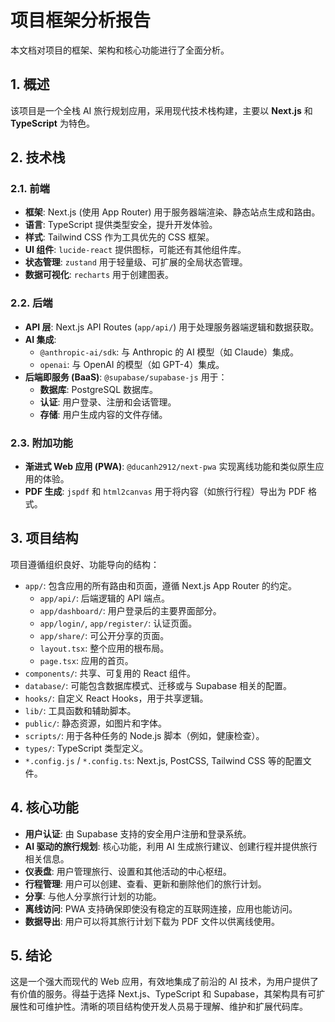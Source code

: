 # 项目框架分析报告

本文档对项目的框架、架构和核心功能进行了全面分析。

## 1. 概述

该项目是一个全栈 AI 旅行规划应用，采用现代技术栈构建，主要以 **Next.js** 和 **TypeScript** 为特色。

## 2. 技术栈

### 2.1. 前端
*   **框架**: Next.js (使用 App Router) 用于服务器端渲染、静态站点生成和路由。
*   **语言**: TypeScript 提供类型安全，提升开发体验。
*   **样式**: Tailwind CSS 作为工具优先的 CSS 框架。
*   **UI 组件**: `lucide-react` 提供图标，可能还有其他组件库。
*   **状态管理**: `zustand` 用于轻量级、可扩展的全局状态管理。
*   **数据可视化**: `recharts` 用于创建图表。

### 2.2. 后端
*   **API 层**: Next.js API Routes (`app/api/`) 用于处理服务器端逻辑和数据获取。
*   **AI 集成**:
    *   `@anthropic-ai/sdk`: 与 Anthropic 的 AI 模型（如 Claude）集成。
    *   `openai`: 与 OpenAI 的模型（如 GPT-4）集成。
*   **后端即服务 (BaaS)**: `@supabase/supabase-js` 用于：
    *   **数据库**: PostgreSQL 数据库。
    *   **认证**: 用户登录、注册和会话管理。
    *   **存储**: 用户生成内容的文件存储。

### 2.3. 附加功能
*   **渐进式 Web 应用 (PWA)**: `@ducanh2912/next-pwa` 实现离线功能和类似原生应用的体验。
*   **PDF 生成**: `jspdf` 和 `html2canvas` 用于将内容（如旅行行程）导出为 PDF 格式。

## 3. 项目结构

项目遵循组织良好、功能导向的结构：

*   `app/`: 包含应用的所有路由和页面，遵循 Next.js App Router 的约定。
    *   `app/api/`: 后端逻辑的 API 端点。
    *   `app/dashboard/`: 用户登录后的主要界面部分。
    *   `app/login/`, `app/register/`: 认证页面。
    *   `app/share/`: 可公开分享的页面。
    *   `layout.tsx`: 整个应用的根布局。
    *   `page.tsx`: 应用的首页。
*   `components/`: 共享、可复用的 React 组件。
*   `database/`: 可能包含数据库模式、迁移或与 Supabase 相关的配置。
*   `hooks/`: 自定义 React Hooks，用于共享逻辑。
*   `lib/`: 工具函数和辅助脚本。
*   `public/`: 静态资源，如图片和字体。
*   `scripts/`: 用于各种任务的 Node.js 脚本（例如，健康检查）。
*   `types/`: TypeScript 类型定义。
*   `*.config.js` / `*.config.ts`: Next.js, PostCSS, Tailwind CSS 等的配置文件。

## 4. 核心功能

*   **用户认证**: 由 Supabase 支持的安全用户注册和登录系统。
*   **AI 驱动的旅行规划**: 核心功能，利用 AI 生成旅行建议、创建行程并提供旅行相关信息。
*   **仪表盘**: 用户管理旅行、设置和其他活动的中心枢纽。
*   **行程管理**: 用户可以创建、查看、更新和删除他们的旅行计划。
*   **分享**: 与他人分享旅行计划的功能。
*   **离线访问**: PWA 支持确保即使没有稳定的互联网连接，应用也能访问。
*   **数据导出**: 用户可以将其旅行计划下载为 PDF 文件以供离线使用。

## 5. 结论

这是一个强大而现代的 Web 应用，有效地集成了前沿的 AI 技术，为用户提供了有价值的服务。得益于选择 Next.js、TypeScript 和 Supabase，其架构具有可扩展性和可维护性。清晰的项目结构使开发人员易于理解、维护和扩展代码库。
